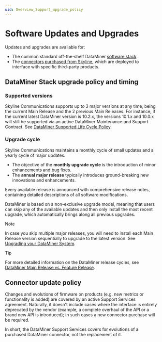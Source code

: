 ```yaml
---
uid: Overview_Support_upgrade_policy
---
```


# Software Updates and Upgrades

Updates and upgrades are available for:

- The common standard off-the-shelf DataMiner [software stack](#dataminer-stack-upgrade-policy-and-timing).
- The [connectors purchased from Skyline](#connector-update-policy), which are deployed to interface with specific third-party products.



## DataMiner Stack upgrade policy and timing

### Supported versions

Skyline Communications supports up to 3 major versions at any time, being the current Main Release and the 2 previous Main Releases. For instance, if the current latest DataMiner version is 10.2.x, the versions 10.1.x and 10.0.x will still be supported via an active DataMiner Maintenance and Support Contract. See [DataMiner Supported Life Cycle Policy](https://community.dataminer.services/dataminer-supported-versions-lifecycle/).


### Upgrade cycle

Skyline Communications maintains a monthly cycle of small updates and a yearly cycle of major updates.

- The objective of the **monthly upgrade cycle** is the introduction of minor enhancements and bug fixes.
- The **annual major release** typically introduces ground-breaking new innovations and enhancements.

Every available release is announced with comprehensive release notes, containing detailed descriptions of all software modifications.

DataMiner is based on a non-exclusive upgrade model, meaning that users can skip any of the available updates and then only install the most recent upgrade, which automatically brings along all previous upgrades.

> [!NOTE]
> In case you skip multiple major releases, you will need to install each Main Release version sequentially to upgrade to the latest version. See [Upgrading your DataMiner System](https://community.dataminer.services/documentation/upgrading-your-dataminer-system/).

> [!TIP]
> For more detailed information on the DataMiner release cycles, see [DataMiner Main Release vs. Feature Release](https://community.dataminer.services/dataminer-main-release-vs-feature-release/).


## Connector update policy

Changes and evolutions of firmware on products (e.g. new metrics or functionality is added) are covered by an active Support Services agreement. Naturally, it doesn't include cases where the interface is entirely deprecated by the vendor (example, a complete overhaul of the API or a brand new API is introduced); in such cases a new connector purchase will be required.

In short, the DataMiner Support Services covers for evolutions of a purchased DataMiner connector, not the replacement of it.

